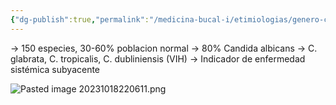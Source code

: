 ```yaml
---
{"dg-publish":true,"permalink":"/medicina-bucal-i/etimiologias/genero-candida/"}
---
```



→ 150 especies, 30-60% poblacion normal
→ 80% Candida albicans
→ C. glabrata, C. tropicalis, C. dubliniensis (VIH)
→ Indicador de enfermedad sistémica subyacente

![Pasted image 20231018220611.png](/img/user/Medicina%20Bucal%20I/Medias/Pasted%20image%2020231018220611.png)

